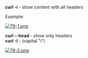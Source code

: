 


  
**curl -i** - show content with all headers  
  
Example:  
   
[![79-1.png](79-1.png)](image.png)  
  
**curl --head** - show only headers  
**curl -I** - (capital "i")  
  
[![79-2.png](79-2.png)](image)  
  
